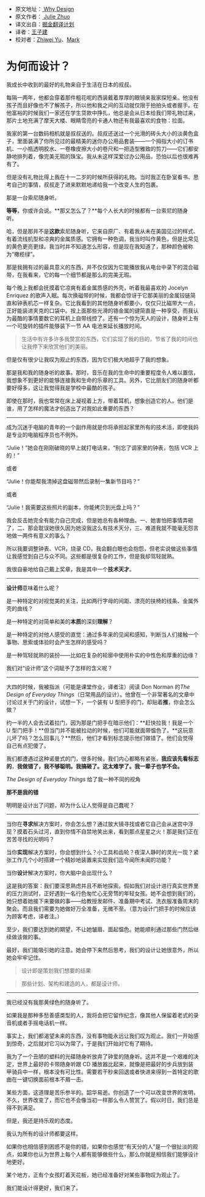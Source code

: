 * 原文地址：[ Why Design ](https://medium.com/the-year-of-the-looking-glass/why-design-f3c8546c9672)
* 原文作者：[ Julie Zhuo ]( https://medium.com/@joulee)
* 译文出自：[掘金翻译计划](https://github.com/xitu/gold-miner)
* 译者：[王子建](https://github.com/Romeo0906)
* 校对者：[Zhiwei Yu](https://github.com/Zhiw)、[Mark](https://github.com/marcmoore)

# 为何而设计？

我成长中收到的最好的礼物来自于生活在日本的叔叔。

每隔一两年，他都会穿着那件粗花呢的西装戴着厚厚的眼镜来我家探短亲。他没有孩子而且好像也不了解孩子，所以他和我之间的互动就仅限于拍拍头或者握手。在他富裕的时候我们一家还在学生贷款中挣扎，他总是会从日本给我们带礼物过来，那片土地充满了摩天大楼、眼睛雪亮的卡通人物还有我最喜欢的食物：拉面。

我家的第一台数码相机就是叔叔送的。叔叔还送过一个光滑的砖头大小的淡黄色盒子，里面装满了你所见过的最精美的迷你办公用品套装——一个拇指大小的订书机、一小瓶透明胶水、一卷橡皮擦大小的卷尺和一把造型雅致的剪刀——它们都安静地排列着，像完美无瑕的珠宝。我从未这样深爱过办公用品，恐怕以后也很难再有了。

但是没有礼物比得上我在十一二岁的时候所获得的礼物。当时我正在卧室看书、思考自己的事情，叔叔走了进来默默地递给我一个改变人生的包裹。

那是一台索尼随身听。

**等等**，你或许会说。**那又怎么了？**每个人长大的时候都有一台索尼的随身听。

哈，但是那并不是**这款**索尼随身听，它来自原厂、有着我从未在美国见过的样式、有着流线机型和凉爽的金属质感。它拥有一种色调，我当时叫作黄色，但是比常见的黄色更亮更绿。我当时并不知道怎么形容，但是现在我知道了，那种颜色被称为“橄榄绿”。

那是我拥有过的最具意义的东西，并不仅仅因为它能播放我从电台中录下的混合磁带，在我看来，它的每一个细节都是那么的完美无瑕。

每个晚上我都会抚摸着它凉爽有着金属质感的外壳，听着我最喜欢的 Jocelyn Enriquez 的歌声入眠。每次换磁带的时候，我都会惊讶于它那美丽的金属铰链简直和钟表机芯一样复杂。它比我看到的其他随身听都要小，仅仅只比磁带大一点，正好能装进夹克的口袋中。按上面那些光滑的铬金属的键简直是一种享受，而我认为最酷的事情要数它的耳机上自带线控了。还有一个惊为天人的设计，随身听上有一个可旋转的插件能够装下一节 AA 电池来延长播放时间。

> 生活中有许多许多我赞赏的东西，它们实现了我的目的，节省了我的时间也让我停下来欣赏他们的美丽。

但是仅有很少让我叹为观止的东西，因为它们极大地超乎了我的想象。

那是我和我的随身听的故事。那时，音乐在我的生命中的重要程度令人难以置信，我想象不到更好的能够连接我和生命的乐章的工具。另外，它比朋友们的随身听都要好得多，这让我觉得我是学校中最酷的孩子。

即使在那时，我也常常在床上凝视着上方，带着耳机，想象创造它的人。他们是谁，用了怎样的魔法才创造出了对我如此重要的东西？

---

成为沉迷于电脑的青年的一个副作用就是你将承担起家里所有的技术活，即使我妈是专业的电脑程序员也不例外。

“Julie！”她会在刚刚破晓的早上就打电话来，“别忘了调家里的钟表，包括 VCR 上的！”

或者

“Julie！你能帮我清掉这盘磁带然后录制一集新节目吗？”

或者

“Julie！我需要这些照片的副本，你能拷贝到光盘上吗？”

我会反击她完全有能力自己完成，但是她总有各种理由。一、她害怕把事情弄砸了，二、那会耽误她很久因为她没我这么有技术天分，三、难道我就不能毫无怨言地做一两件有意义的事么？

所以我要调整钟表、VCR，烧录 CD，我会翻白眼也会抱怨，但老实说做这些事情让我感觉到自己与众不同。这些都是很复杂的工作，但是我却驾轻就熟。

我很自豪地给自己戴上奖章，我是其中一个**技术天才**。

---

**设计师**意味着什么呢？

是一种特定的对视觉美的关注，比如两行字母的间距、漂亮的扶椅的线条、金属外壳的曲线？

是一种特定的对简单和美的**本质**的深刻**理解**？

是一种特定的对他人感受的直觉：通过多年来的见闻和感知，判断当人们接触一个事物、思索或体验时会产生怎样的感受吗？

是一种驾轻就熟的装扮——比如在复杂的轮廓中使用朴实的中性色和厚重的边缘？

我们对“设计师”这个词赋予了怎样的含义呢？

---

大四的时候，我被指派（可能是课堂作业，译者注）阅读 Don Norman 的*The Design of Everyday Things*（日常用品的设计）。他曾在一个非常著名的文章中讨论过关于门的设计，试想一下，一个装有 U 型把手的门，却贴着**推**，你会怎么做？

约一半的人会去试着拉门，因为那是门把手在暗示他们：**赶快拉我！我是一个 U 型门把手！**但当门并不能被拉动的时候，他们可能就面带愠色了。**这玩意儿坏了吗？怎么回事儿？**然后，他们才看到标志提示他们做错了。他们会觉得自己有点犯傻了。

我们都遭遇过这种诺曼式的门，很多时候，我们内心都略有紧张，**我应该先看标志的**，**我做错了，我不够聪明。我搞砸了。这太难学了。我一辈子也学不会。**

*The Design of Everyday Things* 给了我一种不同的视角

**那不是我的错**

明明是设计出了问题，却为什么让人觉得是自己蠢呢？

---

当你在**寻求**解决方案时，你会怎么想？通过放大镜寻找或者它自己会从迷宫中浮现？摸着石头过河，直到你情不自禁地笑出来，看到那点星星之火！那是我们正在苦苦寻找的光明吗？

当你**实现**解决方案时，你会想到什么？小工具和齿轮？夜深人静时的灵光一现？紧张工作几个小时搭建一个精妙地装置来实现我们迄今闻所未闻的功能？

当你**设计**解决方案时，你大脑中会出现什么？

这是我的答案：我们要深思熟虑并且不断地探索。假如我们对设计进行真实世界里的压力测试时，正好遇到一名行色匆忙心无旁骛的年轻女孩。她不会想到我们的，她只想着她接下来要做的事——给教授发邮件、准备期中考试、洗衣服准备周末的聚会。而且我们需要为她做好万全准备，无微不至。（意为设计门把手的时候应该为顾客考虑，译者注。）

至少，我们要达到她的期望，不让她皱眉、面起愠色。她能顺利通过那些门然后继续做该做的事。

最好，我们能吸引她的注意。她会停下来然后思考，我们的设计让她很意外，所以她会牢牢记住。

> 设计即是策划我们想要的结果

> 那些计划、架构和建造的人，都是设计师。

---

我已经没有我那黄绿色的随身听了。

如果我是那种多愁善感类型的人，我将会把它留作纪念，像其他人保留着老式的录音机或者手摇电话机一样。

事实上，我们都渴望未来的东西，没有事物能永远让我们叹为观止。我们一开始感到惊奇，之后就对它习以为常了，于是我们开始对它有了期待。

我为了一个丑陋的塑料的光碟随身听放弃了钟爱的随身听。这并不是一个艰难的决定，世界上最好的卡带随身听跟 CD 播放器比起来，就像是把最好的步兵放到装甲骑兵中一样，根本没有可比性。需要若干秒来回退或者快进来得到一首特定的歌曲在一键切换面前根本不屑一击。

某些方面，这道理是苦乐参半的。韶华易逝。你创造了一个可以改变世界的发明，不久，世界改变了，而它也不会像当初一样那么令人赞赏了。假以时日，我们总是得不到满足。

但是，我还是持乐观的态度。

我认为所有的设计师都要这样。

如果你也相信感到困惑不是你的错，如果你也感觉“有天分的人”是一个很扯淡的观点，如果你也认为世界上每个人都有能够做些什么，那么你就是相信我们能够设计地更好。

某个地方，正有个女孩盯着天花板，她已经准备好对某些事物叹为观止了。

我们能设计得更好，我们来了。